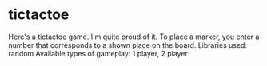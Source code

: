 # tictactoe

Here's a tictactoe game. I'm quite proud of it. To place a marker, you enter a number that corresponds to a shown place on the board.
Libraries used: random 
Available types of gameplay: 1 player, 2 player
